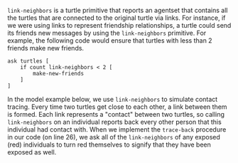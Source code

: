 `link-neighbors` is a turtle primitive that reports an agentset that contains all the turtles that are connected to the original turtle via links. For instance, if we were using links to represent friendship relationships, a turtle could send its friends new messages by using the `link-neighbors` primitive. For example, the following code would ensure that turtles with less than 2 friends make new friends.



```
ask turtles [
	if count link-neighbors < 2 [
		make-new-friends
	]
]
```





In the model example below, we use `link-neighbors` to simulate contact tracing. Every time two turtles get close to each other, a link between them is formed. Each link represents a "contact" between two turtles, so calling `link-neighbors`  on an individual reports back every other person that this individual had contact with. When we implement the `trace-back` procedure in our code (on line 26), we ask all of the `link-neighbors` of any exposed (red) individuals to turn red themselves to signify that they have been exposed as well.
